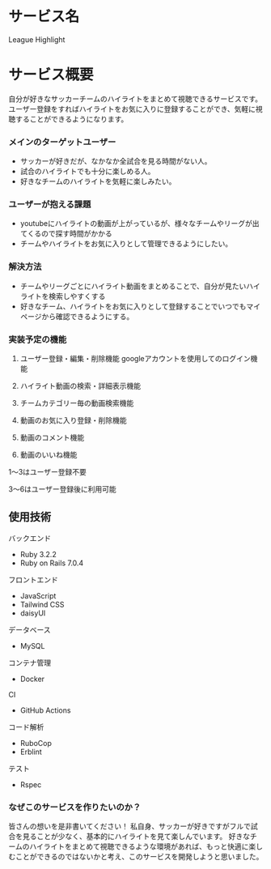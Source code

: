 # **サービス名**
League Highlight

# **サービス概要**
自分が好きなサッカーチームのハイライトをまとめて視聴できるサービスです。
ユーザー登録をすればハイライトをお気に入りに登録することができ、気軽に視聴することができるようになります。

### **メインのターゲットユーザー**
- サッカーが好きだが、なかなか全試合を見る時間がない人。
- 試合のハイライトでも十分に楽しめる人。
- 好きなチームのハイライトを気軽に楽しみたい。

### **ユーザーが抱える課題**
- youtubeにハイライトの動画が上がっているが、様々なチームやリーグが出てくるので探す時間がかかる
- チームやハイライトをお気に入りとして管理できるようにしたい。

### **解決方法**
- チームやリーグごとにハイライト動画をまとめることで、自分が見たいハイライトを検索しやすくする
- 好きなチーム、ハイライトをお気に入りとして登録することでいつでもマイページから確認できるようにする。

### **実装予定の機能**
1. ユーザー登録・編集・削除機能
 googleアカウントを使用してのログイン機能

2. ハイライト動画の検索・詳細表示機能

3. チームカテゴリー毎の動画検索機能

4. 動画のお気に入り登録・削除機能

5. 動画のコメント機能

6. 動画のいいね機能

1〜3はユーザー登録不要

3〜6はユーザー登録後に利用可能

## 使用技術
バックエンド
- Ruby 3.2.2
- Ruby on Rails 7.0.4

フロントエンド
- JavaScript
- Tailwind CSS
- daisyUI

データベース
- MySQL

コンテナ管理
- Docker

CI
- GitHub Actions

コード解析
- RuboCop
- Erblint

テスト
- Rspec

### **なぜこのサービスを作りたいのか？**
皆さんの想いを是非書いてください！
私自身、サッカーが好きですがフルで試合を見ることが少なく、基本的にハイライトを見て楽しんでいます。
好きなチームのハイライトをまとめて視聴できるような環境があれば、もっと快適に楽しむことができるのではないかと考え、このサービスを開発しようと思いました。